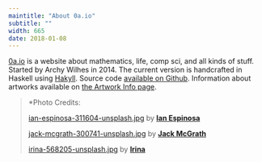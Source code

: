 ```yaml
---
maintitle: "About 0a.io"
subtitle: ""
width: 665
date: 2018-01-08
---
```

[0a.io](http://0a.io/) is a website about mathematics, life, comp sci, and all kinds of stuff. Started by Archy Wilhes in 2014. The current version is handcrafted in Haskell using [Hakyll](https://jaspervdj.be/hakyll/). Source code [available on Github](https://github.com/arrchyy/0a.io). Information about artworks available on [the Artwork Info page](https://0a.io/artwork-info.html).

<blockquote>
*Photo Credits:

[ian-espinosa-311604-unsplash.jpg](https://unsplash.com/photos/rX12B5uX7QM) by [**Ian Espinosa**](https://unsplash.com/@greystorm)

[jack-mcgrath-300741-unsplash.jpg](https://unsplash.com/photos/LZBdj2dbVys) by [**Jack McGrath**](https://unsplash.com/@j_ack)

[irina-568205-unsplash.jpg](https://unsplash.com/photos/8feynW1s3VU) by [**Irina**](https://unsplash.com/@sofiameli)

</blockquote>
